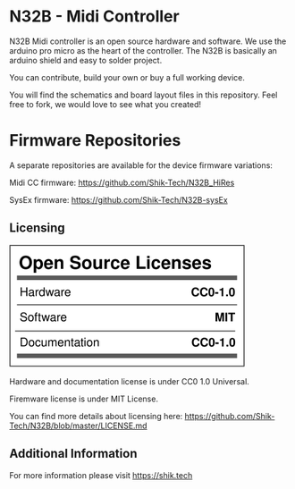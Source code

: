 # N32B - Midi Controller
N32B Midi controller is an open source hardware and software.
We use the arduino pro micro as the heart of the controller. The N32B is basically an arduino shield and easy to solder project.

You can contribute, build your own or buy a full working device.

You will find the schematics and board layout files in this repository.
Feel free to fork, we would love to see what you created!

# Firmware Repositories
A separate repositories are available for the device firmware variations:

Midi CC firmware:
https://github.com/Shik-Tech/N32B_HiRes

SysEx firmware:
https://github.com/Shik-Tech/N32B-sysEx


## Licensing
![](License.svg)

Hardware and documentation license is under CC0 1.0 Universal.

Firemware license is under MIT License.

You can find more details about licensing here: https://github.com/Shik-Tech/N32B/blob/master/LICENSE.md

## Additional Information
For more information please visit https://shik.tech
